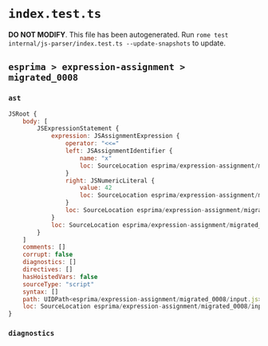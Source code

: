 # `index.test.ts`

**DO NOT MODIFY**. This file has been autogenerated. Run `rome test internal/js-parser/index.test.ts --update-snapshots` to update.

## `esprima > expression-assignment > migrated_0008`

### `ast`

```javascript
JSRoot {
	body: [
		JSExpressionStatement {
			expression: JSAssignmentExpression {
				operator: "<<="
				left: JSAssignmentIdentifier {
					name: "x"
					loc: SourceLocation esprima/expression-assignment/migrated_0008/input.js 1:0-1:1 (x)
				}
				right: JSNumericLiteral {
					value: 42
					loc: SourceLocation esprima/expression-assignment/migrated_0008/input.js 1:6-1:8
				}
				loc: SourceLocation esprima/expression-assignment/migrated_0008/input.js 1:0-1:8
			}
			loc: SourceLocation esprima/expression-assignment/migrated_0008/input.js 1:0-1:8
		}
	]
	comments: []
	corrupt: false
	diagnostics: []
	directives: []
	hasHoistedVars: false
	sourceType: "script"
	syntax: []
	path: UIDPath<esprima/expression-assignment/migrated_0008/input.js>
	loc: SourceLocation esprima/expression-assignment/migrated_0008/input.js 1:0-2:0
}
```

### `diagnostics`

```

```
